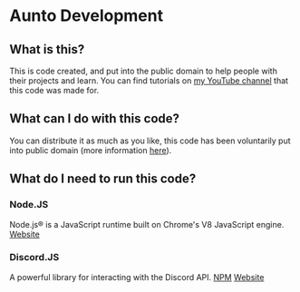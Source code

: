 # Aunto Development
## What is this?
This is code created, and put into the public domain to help people with their projects and learn. You can find tutorials on [my YouTube channel](https://youtube.com/channel/UC4VkJTVWW7mZ32yxsZOJupg) that this code was made for.

## What can I do with this code?
You can distribute it as much as you like, this code has been voluntarily put into public domain (more information [here](https://github.com/sysollie/tutorials/blob/master/LICENSE)).

## What do I need to run this code?
### Node.JS
Node.js® is a JavaScript runtime built on Chrome's V8 JavaScript engine.
[Website](https://nodejs.org)

### Discord.JS
A powerful library for interacting with the Discord API.
[NPM](https://npmjs.com/package/discord.js)
[Website](https://discord.js.org)
